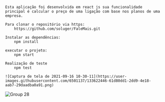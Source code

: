     Esta aplicação foi desenvolvida em react js sua funcionalidade principal é calcular o preço de uma ligação com base nos planos de uma empresa. 

    Para clonar o repositório via https: 
        https://github.com/soluger/FaleMais.git

    Instalar as dependências: 
        npm install

    executar o projeto: 
        npm start

    Realização de teste
        npm test
    
    ![Captura de tela de 2021-09-16 10-30-11](https://user-images.githubusercontent.com/6501137/133622446-61d80dd1-2dd9-4e18-aab7-29daadba0a91.png)
![Group 28](https://user-images.githubusercontent.com/6501137/133623274-bdcf151e-3d72-4912-b056-eb997ca8486e.png)
    


        

    
